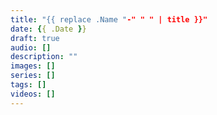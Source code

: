 ```yaml
---
title: "{{ replace .Name "-" " " | title }}"
date: {{ .Date }}
draft: true
audio: []
description: ""
images: []
series: []
tags: []
videos: []
---
```

